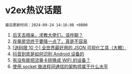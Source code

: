 # v2ex热议话题

`最后更新时间：2024-09-24 14:16:08 +0800`

1. [后天去相亲，求教大佬们，该咋聊？](https://www.v2ex.com/t/1075197)
1. [存量房贷终于要降一点了，真是不容易](https://www.v2ex.com/t/1075268)
1. [[送码限 10 个] 全世界最好用的 JSON 可视化工具（大概）](https://www.v2ex.com/t/1075250)
1. [抖音到底是如何识别 Android 设备的](https://www.v2ex.com/t/1075162)
1. [有没有能把流量卡转换成 WIFI 的设备？](https://www.v2ex.com/t/1075221)
1. [使用 socket 做进程间通信的架构师属于什么水平](https://www.v2ex.com/t/1075187)

